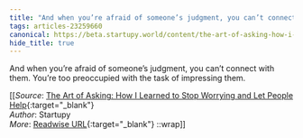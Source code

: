 ```yaml
---
title: "And when you’re afraid of someone’s judgment, you can’t connect ..."
tags: articles-23259660
canonical: https://beta.startupy.world/content/the-art-of-asking-how-i-learned-to-stop-worrying-and-let-people-help/
hide_title: true
---
```


And when you’re afraid of someone’s judgment, you can’t connect with them. You’re too preoccupied with the task of impressing them.


[[_Source_: [The Art of Asking: How I Learned to Stop Worrying and Let People Help](https://beta.startupy.world/content/the-art-of-asking-how-i-learned-to-stop-worrying-and-let-people-help/){:target="_blank"}<br>
_Author_: Startupy<br>
_More_: [Readwise URL](https://readwise.io/open/455979844){:target="_blank"}
::wrap]]